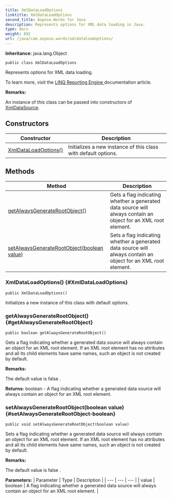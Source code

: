 ```yaml
---
title: XmlDataLoadOptions
linktitle: XmlDataLoadOptions
second_title: Aspose.Words for Java
description: Represents options for XML data loading in Java.
type: docs
weight: 692
url: /java/com.aspose.words/xmldataloadoptions/
---
```


**Inheritance:**
java.lang.Object
```
public class XmlDataLoadOptions
```

Represents options for XML data loading.

To learn more, visit the [ LINQ Reporting Engine ][LINQ Reporting Engine] documentation article.

 **Remarks:** 

An instance of this class can be passed into constructors of [XmlDataSource](../../com.aspose.words/xmldatasource/).


[LINQ Reporting Engine]: https://docs.aspose.com/words/java/linq-reporting-engine/
## Constructors

| Constructor | Description |
| --- | --- |
| [XmlDataLoadOptions()](#XmlDataLoadOptions) | Initializes a new instance of this class with default options. |
## Methods

| Method | Description |
| --- | --- |
| [getAlwaysGenerateRootObject()](#getAlwaysGenerateRootObject) | Gets a flag indicating whether a generated data source will always contain an object for an XML root element. |
| [setAlwaysGenerateRootObject(boolean value)](#setAlwaysGenerateRootObject-boolean) | Sets a flag indicating whether a generated data source will always contain an object for an XML root element. |
### XmlDataLoadOptions() {#XmlDataLoadOptions}
```
public XmlDataLoadOptions()
```


Initializes a new instance of this class with default options.

### getAlwaysGenerateRootObject() {#getAlwaysGenerateRootObject}
```
public boolean getAlwaysGenerateRootObject()
```


Gets a flag indicating whether a generated data source will always contain an object for an XML root element. If an XML root element has no attributes and all its child elements have same names, such an object is not created by default.

 **Remarks:** 

The default value is  false .

**Returns:**
boolean - A flag indicating whether a generated data source will always contain an object for an XML root element.
### setAlwaysGenerateRootObject(boolean value) {#setAlwaysGenerateRootObject-boolean}
```
public void setAlwaysGenerateRootObject(boolean value)
```


Sets a flag indicating whether a generated data source will always contain an object for an XML root element. If an XML root element has no attributes and all its child elements have same names, such an object is not created by default.

 **Remarks:** 

The default value is  false .

**Parameters:**
| Parameter | Type | Description |
| --- | --- | --- |
| value | boolean | A flag indicating whether a generated data source will always contain an object for an XML root element. |

